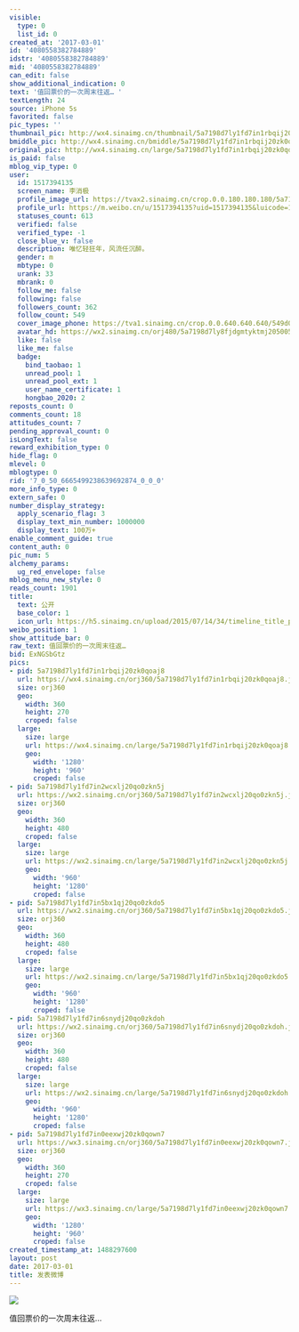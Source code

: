 ```yaml
---
visible:
  type: 0
  list_id: 0
created_at: '2017-03-01'
id: '4080558382784889'
idstr: '4080558382784889'
mid: '4080558382784889'
can_edit: false
show_additional_indication: 0
text: '值回票价的一次周末往返… '
textLength: 24
source: iPhone 5s
favorited: false
pic_types: ''
thumbnail_pic: http://wx4.sinaimg.cn/thumbnail/5a7198d7ly1fd7in1rbqij20zk0qoaj8.jpg
bmiddle_pic: http://wx4.sinaimg.cn/bmiddle/5a7198d7ly1fd7in1rbqij20zk0qoaj8.jpg
original_pic: http://wx4.sinaimg.cn/large/5a7198d7ly1fd7in1rbqij20zk0qoaj8.jpg
is_paid: false
mblog_vip_type: 0
user:
  id: 1517394135
  screen_name: 李消极
  profile_image_url: https://tvax2.sinaimg.cn/crop.0.0.180.180.180/5a7198d7ly8fjdgmtyktmj20500500so.jpg?KID=imgbed,tva&Expires=1606399441&ssig=ss1Ig91h3z
  profile_url: https://m.weibo.cn/u/1517394135?uid=1517394135&luicode=10000011&lfid=2304131517394135_-_WEIBO_SECOND_PROFILE_WEIBO
  statuses_count: 613
  verified: false
  verified_type: -1
  close_blue_v: false
  description: 唯忆轻狂年，风流任沉醉。
  gender: m
  mbtype: 0
  urank: 33
  mbrank: 0
  follow_me: false
  following: false
  followers_count: 362
  follow_count: 549
  cover_image_phone: https://tva1.sinaimg.cn/crop.0.0.640.640.640/549d0121tw1egm1kjly3jj20hs0hsq4f.jpg
  avatar_hd: https://wx2.sinaimg.cn/orj480/5a7198d7ly8fjdgmtyktmj20500500so.jpg
  like: false
  like_me: false
  badge:
    bind_taobao: 1
    unread_pool: 1
    unread_pool_ext: 1
    user_name_certificate: 1
    hongbao_2020: 2
reposts_count: 0
comments_count: 18
attitudes_count: 7
pending_approval_count: 0
isLongText: false
reward_exhibition_type: 0
hide_flag: 0
mlevel: 0
mblogtype: 0
rid: '7_0_50_6665499238639692874_0_0_0'
more_info_type: 0
extern_safe: 0
number_display_strategy:
  apply_scenario_flag: 3
  display_text_min_number: 1000000
  display_text: 100万+
enable_comment_guide: true
content_auth: 0
pic_num: 5
alchemy_params:
  ug_red_envelope: false
mblog_menu_new_style: 0
reads_count: 1901
title:
  text: 公开
  base_color: 1
  icon_url: https://h5.sinaimg.cn/upload/2015/07/14/34/timeline_title_public_default.png
weibo_position: 1
show_attitude_bar: 0
raw_text: 值回票价的一次周末往返… ​​​
bid: ExNGSbGtz
pics:
- pid: 5a7198d7ly1fd7in1rbqij20zk0qoaj8
  url: https://wx4.sinaimg.cn/orj360/5a7198d7ly1fd7in1rbqij20zk0qoaj8.jpg
  size: orj360
  geo:
    width: 360
    height: 270
    croped: false
  large:
    size: large
    url: https://wx4.sinaimg.cn/large/5a7198d7ly1fd7in1rbqij20zk0qoaj8.jpg
    geo:
      width: '1280'
      height: '960'
      croped: false
- pid: 5a7198d7ly1fd7in2wcxlj20qo0zkn5j
  url: https://wx2.sinaimg.cn/orj360/5a7198d7ly1fd7in2wcxlj20qo0zkn5j.jpg
  size: orj360
  geo:
    width: 360
    height: 480
    croped: false
  large:
    size: large
    url: https://wx2.sinaimg.cn/large/5a7198d7ly1fd7in2wcxlj20qo0zkn5j.jpg
    geo:
      width: '960'
      height: '1280'
      croped: false
- pid: 5a7198d7ly1fd7in5bx1qj20qo0zkdo5
  url: https://wx2.sinaimg.cn/orj360/5a7198d7ly1fd7in5bx1qj20qo0zkdo5.jpg
  size: orj360
  geo:
    width: 360
    height: 480
    croped: false
  large:
    size: large
    url: https://wx2.sinaimg.cn/large/5a7198d7ly1fd7in5bx1qj20qo0zkdo5.jpg
    geo:
      width: '960'
      height: '1280'
      croped: false
- pid: 5a7198d7ly1fd7in6snydj20qo0zkdoh
  url: https://wx2.sinaimg.cn/orj360/5a7198d7ly1fd7in6snydj20qo0zkdoh.jpg
  size: orj360
  geo:
    width: 360
    height: 480
    croped: false
  large:
    size: large
    url: https://wx2.sinaimg.cn/large/5a7198d7ly1fd7in6snydj20qo0zkdoh.jpg
    geo:
      width: '960'
      height: '1280'
      croped: false
- pid: 5a7198d7ly1fd7in0eexwj20zk0qown7
  url: https://wx3.sinaimg.cn/orj360/5a7198d7ly1fd7in0eexwj20zk0qown7.jpg
  size: orj360
  geo:
    width: 360
    height: 270
    croped: false
  large:
    size: large
    url: https://wx3.sinaimg.cn/large/5a7198d7ly1fd7in0eexwj20zk0qown7.jpg
    geo:
      width: '1280'
      height: '960'
      croped: false
created_timestamp_at: 1488297600
layout: post
date: 2017-03-01
title: 发表微博
---
```


![](http://wx4.sinaimg.cn/large/5a7198d7ly1fd7in1rbqij20zk0qoaj8.jpg)

值回票价的一次周末往返… 

